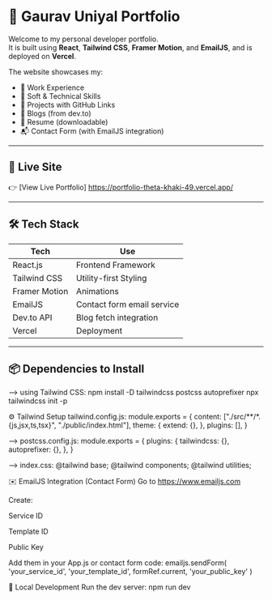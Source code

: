 # 🚀 Gaurav Uniyal Portfolio

Welcome to my personal developer portfolio.  
It is built using **React**, **Tailwind CSS**, **Framer Motion**, and **EmailJS**, and is deployed on **Vercel**.

The website showcases my:

- 💼 Work Experience
- 🧠 Soft & Technical Skills
- 📂 Projects with GitHub Links
- 📝 Blogs (from dev.to)
- 📄 Resume (downloadable)
- 📬 Contact Form (with EmailJS integration)

---

## 🔗 Live Site

👉 [View Live Portfolio] https://portfolio-theta-khaki-49.vercel.app/

---

## 🛠️ Tech Stack

| Tech            | Use                          |
|------------------|-------------------------------|
| React.js         | Frontend Framework            |
| Tailwind CSS     | Utility-first Styling         |
| Framer Motion    | Animations                    |
| EmailJS          | Contact form email service    |
| Dev.to API       | Blog fetch integration        |
| Vercel           | Deployment                    |

---

## 📦 Dependencies to Install

--> using Tailwind CSS:
npm install -D tailwindcss postcss autoprefixer
npx tailwindcss init -p

⚙️ Tailwind Setup 
tailwind.config.js:
module.exports = {
  content: ["./src/**/*.{js,jsx,ts,tsx}", "./public/index.html"],
  theme: {
    extend: {},
  },
  plugins: [],
}

--> postcss.config.js:
module.exports = {
  plugins: {
    tailwindcss: {},
    autoprefixer: {},
  },
}

--> index.css:
@tailwind base;
@tailwind components;
@tailwind utilities;


✉️ EmailJS Integration (Contact Form)
Go to https://www.emailjs.com

Create:

Service ID

Template ID

Public Key

Add them in your App.js or contact form code:
emailjs.sendForm(
  'your_service_id',
  'your_template_id',
  formRef.current,
  'your_public_key'
)

🚀 Local Development
Run the dev server:
npm run dev
